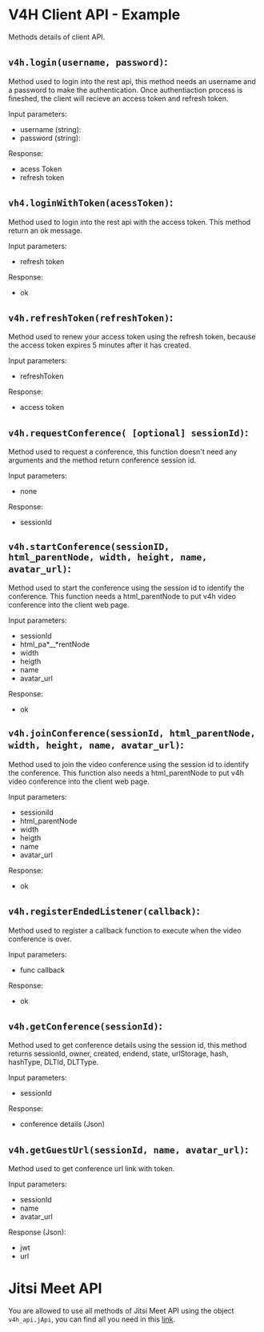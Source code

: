 # V4H Client API - Example

Methods details of client API.

## ``v4h.login(username, password)``: 

Method used to login into the rest api, this method needs an username and a password to make the authentication. Once authentiaction process is fineshed, the client will recieve an access token and refresh token.

Input parameters:
  - username (string):
  - password (string):

Response:
  - acess Token
  - refresh token

## ``vh4.loginWithToken(acessToken)``:

Method used to login into the rest api with the access token. This method return an ok message.

Input parameters:
  - refresh token

Response:
  - ok

## ``v4h.refreshToken(refreshToken)``:

Method used to renew your access token using the refresh token, because the access token expires 5 minutes after it has created.

Input parameters:
  - refreshToken

Response:
  - access token

## ``v4h.requestConference( [optional] sessionId)``:

Method used to request a conference, this function doesn't need any arguments and the method return conference session id.

Input parameters:
  - none

Response:
  - sessionId

## ``v4h.startConference(sessionID, html_parentNode, width, height, name, avatar_url)``:

Method used to start the conference using the session id to identify the conference. This function needs a html_parentNode to put v4h video conference into the client web page. 

Input parameters:
  - sessionId
  - html_pa*__*rentNode
  - width
  - heigth
  - name
  - avatar_url

Response:
  - ok

## ``v4h.joinConference(sessionId, html_parentNode, width, height, name, avatar_url)``:

Method used to join the video conference using the session id to identify the conference. This function also needs a html_parentNode to put v4h video conference into the client web page. 

Input parameters:
  - sessioniId 
  - html_parentNode
  - width
  - heigth
  - name
  - avatar_url

Response:
  - ok 

## ``v4h.registerEndedListener(callback)``:

Method used to register a callback function to execute when the video conference is over.

Input parameters:
  - func callback

Response:
  - ok 

## ``v4h.getConference(sessionId)``:

Method used to get conference details using the session id, this method returns sessionId, owner, created, endend, state, urlStorage, hash, hashType, DLTId, DLTType.    

Input parameters:
  - sessionId

Response:
  - conference details (Json)

## ``v4h.getGuestUrl(sessionId, name, avatar_url)``:

Method used to get conference url link with token.

Input parameters:
  - sessionId
  - name
  - avatar_url

Response (Json):
  - jwt
  - url


# Jitsi Meet API

You are allowed to use all methods of Jitsi Meet API using the object ``v4h_api.jApi``, you can find all you need in this [link](https://jitsi.github.io/handbook/docs/dev-guide/dev-guide-iframe).